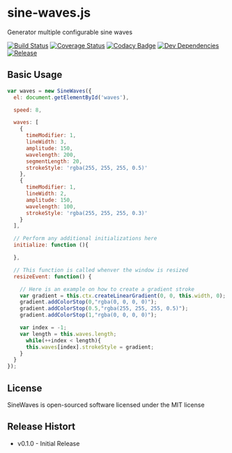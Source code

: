 # sine-waves.js

Generator multiple configurable sine waves

[![Build Status](http://img.shields.io/travis/isuttell/sine-waves.svg?style=flat)](https://travis-ci.org/isuttell/sine-waves)
[![Coverage Status](https://img.shields.io/coveralls/isuttell/sine-waves.svg?style=flat)](https://coveralls.io/r/isuttell/sine-waves)
[![Codacy Badge](https://www.codacy.com/project/badge/a52fd69032474c0ca88dc06ab69a9839)](https://www.codacy.com/public/isuttell/sine-waves)
[![Dev Dependencies](http://img.shields.io/david/dev/isuttell/sine-waves.svg?style=flat)](https://david-dm.org/isuttell/sine-waves#info=devDependencies)
[![Release](http://img.shields.io/github/release/isuttell/sine-waves.svg?style=flat)](https://github.com/isuttell/sine-waves/tarball/master)

## Basic Usage
```js
var waves = new SineWaves({
  el: document.getElementById('waves'),

  speed: 8,

  waves: [
    {
      timeModifier: 1,
      lineWidth: 3,
      amplitude: 150,
      wavelength: 200,
      segmentLength: 20,
      strokeStyle: 'rgba(255, 255, 255, 0.5)'
    },
    {
      timeModifier: 1,
      lineWidth: 2,
      amplitude: 150,
      wavelength: 100,
      strokeStyle: 'rgba(255, 255, 255, 0.3)'
    }
  ],

  // Perform any additional initializations here
  initialize: function (){

  },

  // This function is called whenver the window is resized
  resizeEvent: function() {

    // Here is an example on how to create a gradient stroke
    var gradient = this.ctx.createLinearGradient(0, 0, this.width, 0);
    gradient.addColorStop(0,"rgba(0, 0, 0, 0)");
    gradient.addColorStop(0.5,"rgba(255, 255, 255, 0.5)");
    gradient.addColorStop(1,"rgba(0, 0, 0, 0)");

    var index = -1;
    var length = this.waves.length;
      while(++index < length){
      this.waves[index].strokeStyle = gradient;
    }
  }
});
```

## License
SineWaves is open-sourced software licensed under the MIT license

## Release Histort
- v0.1.0 - Initial Release

